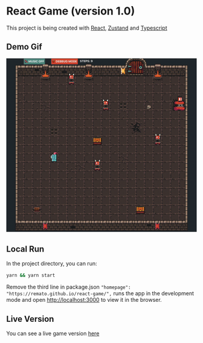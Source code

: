 # React Game (version 1.0)

This project is being created with [React](https://react.dev/), [Zustand](https://github.com/pmndrs/zustand) and [Typescript](https://www.typescriptlang.org/)

## Demo Gif

![Demo](./demo/demo.gif)

## Local Run
In the project directory, you can run:

```bash
yarn && yarn start
```

Remove the third line in package.json 
```"homepage": "https://remato.github.io/react-game/",```
runs the app in the development mode and open [http://localhost:3000](http://localhost:3000) to view it in the browser.

## Live Version
You can see a live game version [here](https://remato.github.io/react-game)

